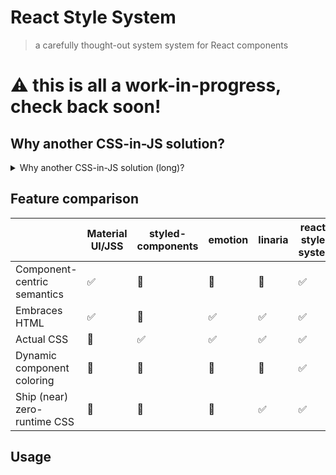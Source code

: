 # React Style System

> a carefully thought-out system system for React components

# ⚠️ this is all a work-in-progress, check back soon!

## Why another CSS-in-JS solution?

<details>
  <summary>Why another CSS-in-JS solution (long)?</summary>
  
  ### 1. Component-centric semantics for styles

If you've ever used material-ui or JSS, then you're familiar with this concept. In material-ui, you define styles using with `withStyles` or `makeStyles`. You pass into those function an object with style classes and it returns something that lets you inject styles into a component.

e.g.

```js
// Component.js
import React from 'react';
import { makeStyles } from '@material-ui/core';

const useStyles = makeStyles(theme => ({
  root: {
    /* styles go here */
  },
  title: {
    /* styles go here */
  },
}));

function Component(props) {
  const classes = useStyles(props);
  // classes.root…
  // classes.title…
}

export default Component;
```

What I like about this pattern is that it's clear that the styles you're writing are for a component and you can even have the integrate some styling APIs right into the component's API (i.e. its props).

For example, in material-ui, a parent component can override `title` styles like so:

```js
// Parent.js
import React from 'react';
import { makeStyles } from '@material-ui/core';
import Component from './Component';

const useStyles = makeStyles(theme => ({
  root: {/* ... */},
  modifedTitle: {/* ... */},
});

function Parent(props) {
  const classes = useStyles(props);

  return (
    <>
      <Component classes={{ title: classes.modifiedTitle }} />
    </>
  );
}
```

In contrast, emotion and styled-components do not share these component rooted semantics. With emotion/styled-components, you're always writing styles for an individual element, not a component.

```js
import React from 'react';
import styled from 'styled-component';

// no component semantics
const Title = styled.div`
  font-weight: bold;
`;

// no built-in ability to override the `Title` class
function Component() {
  return (
    <>
      {/* ... */}
      <Title />
      {/* ... */}
    </>
  );
}
```

### 2. Embrace HTML semantics via `className`s

Another issue I have with styled-components like syntax (e.g. `styled.div`) is that it abstracts away HTML semantics and makes it uncomfortable to use class names. Going back to material-ui again, since their styling solution embraces class names and HTML semantics, it's easy to use tools like [`classnames`](https://github.com/JedWatson/classnames) to conditionally apply CSS classnames.

```js
import React from 'react';
import classNames from 'classnames';
import { makeStyles } from '@material-ui/core';

const useStyles = makeStyles(theme => ({
  root: {
    /* ... */
  },
  button: {
    /* ... */
  },
  title: {
    /* ... */
  },
  highlighted: {
    /* ... */
  },
}));

function Component(props) {
  const classes = useStyles(props);
  const [on, setOn] = useState(false);

  return (
    <>
      <button className={classes.button} onClick={() => setOn(!on)}>
        toggle color
      </button>
      <h1
        className={classNames(classes.title, {
          [classes.highlighted]: on,
        })}
      >
        color
      </h1>
    </>
  );
}
```

It's possible to do the above with styled-components syntax however it requires passing props into the styled component. I find this uncomfortable because it adds to the API footprint of the styled component and further takes away from the raw HTML element.

```js
import React from 'react';
import styled from 'styled-components';

const Root = styled.div`/* ... */`;
// note: if you were using typescript, you'd have to write different props for this one now
const Title = styled.h1`
  color: ${props => props.highlighted ? 'red' : 'black'}
`;

function Component() {
  const [on, setOn] = useState(false);

  return (
    <Root>
      <button onClick={() => setOn(!on)}>toggle color</button>
      <Title highlighted={on}>
    </Root>
  );
}
```

My issue with the above is that is it becomes easy to forget that the `Title` component is an HTML `h1` tag (e.g., it's under a different name and the props are different now).

When you forget that HTML is HTML, you forget to do things like add `aria-label`s, linters have a harder time giving you HTML suggestions, concepts like class names become foreign, and you almost grow resentment towards using a "raw" HTML elements. It's like the raw `button` element is ugly because it's not uppercase 🤷‍♀️

Anyway, embracing HTML makes it easier to embrace HTML semantic elements which is better for a11y and SEO.

### 3. Write actual CSS

This is where material-ui's styling solution falls short. I think it's better to write actual CSS (vs the JS object styling syntax) because:

1. It allows for better DX by being able to copy and paste CSS examples directly into code.
2. It allows for editors to "switch modes". Specifically, another language service could be booted up inside of `css` tags allowing for autocomplete without using the TypeScript language service. There are many plugins/extensions for many different editors that do this.

### 4. The ability to be define the color of a component dynamically, including derived states, in the context of a component

This one is is a bit specific but important regarding the color system of Hacker UI so bare with me hear for a bit…

If you take look at the styles for Material UI, you can see that they have styles for both the "primary" and "secondary" color form their theme, and besides the `primary` `secondary`, these styles are the same.

```js
   /* Styles applied to the root element if `variant="contained"` and `color="primary"`. */
  containedPrimary: {
    color: theme.palette.primary.contrastText,
    backgroundColor: theme.palette.primary.main,
    '&:hover': {
      backgroundColor: theme.palette.primary.dark,
      // Reset on touch devices, it doesn't add specificity
      '@media (hover: none)': {
        backgroundColor: theme.palette.primary.main,
      },
    },
  },
  /* Styles applied to the root element if `variant="contained"` and `color="secondary"`. */
  containedSecondary: {
    color: theme.palette.secondary.contrastText,
    backgroundColor: theme.palette.secondary.main,
    '&:hover': {
      backgroundColor: theme.palette.secondary.dark,
      // Reset on touch devices, it doesn't add specificity
      '@media (hover: none)': {
        backgroundColor: theme.palette.secondary.main,
      },
    },
  },
```

[source](https://github.com/mui-org/material-ui/blob/f2d74e9144ffec1ba6a098528573c7dfb3957b48/packages/material-ui/src/Button/Button.js#L137-L160)

So here's the goal: instead of having two or three related classes _just_ for colors, let's define a way to dynamically define one style class that works for all possible colors, and, let the user pass in the color via a prop.

The end goal is to be able to write styles like this:

```js
// Button.js
import React from 'react';
import { createStyles } from 'hacker-ui';
import { readableColor } from 'polished';

const useStyles = createStyles(color => ({
  button: css`
    background-color: ${color},
    color: ${readableColor(color)};
  `,
}));

function Button(props) {
  // ...
}
```

```js
// Parent.js
import Button from './Button';

function Parent() {
  return (
    <>
      {/* allow the user to pass in any color, the component styles will handle it. */}
      <Button color="red" />
      <Button color="blue" />
    </>
  );
}
```

### 5. The ability to ship mostly static CSS (for better SSR/SEO/performance)

If you're not familiar, linaria is a zero runtime CSS-in-JS solution that solved a lot of performance issues because it extracts all the styles you write with it to static CSS.

> Note: by ability tho ship static CSS, I mean that there is little to no javascript code related to styling left in the final bundle. This is different than SSR support.
>
> For example, Material UI/JSS supports server-side rendered CSS but the resulting JavaScript still includes the code to create the styles. Because the JS still includes the styling code, it will slow down [TTI](https://developers.google.com/web/tools/lighthouse/audits/time-to-interactive).
</details>

## Feature comparison

|                              | Material UI/JSS | styled-components | emotion | linaria | react-style-system |
|------------------------------|-----------------|-------------------|---------|---------|--------------------|
| Component-centric semantics  |  ✅              | 🔴                 | 🔴       | 🔴       | ✅                   |
| Embraces HTML                |  ✅              | 🔴                 | ✅       | ✅       | ✅                   |
| Actual CSS                   |  🔴              | ✅                 | ✅       | ✅       | ✅                   |
| Dynamic component coloring   |  🔴              | 🔴                 | 🔴       | 🔴       | ✅                   |
| Ship (near) zero-runtime CSS |  🔴              | 🔴                 | 🔴       | ✅       | ✅                   |

## Usage

